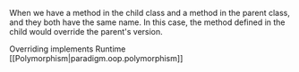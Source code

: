 
When we have a method in the child class and a method in the parent class, and they both have the same name. In this case, the method defined in the child would override the parent's version.

Overriding implements Runtime [[Polymorphism|paradigm.oop.polymorphism]]
